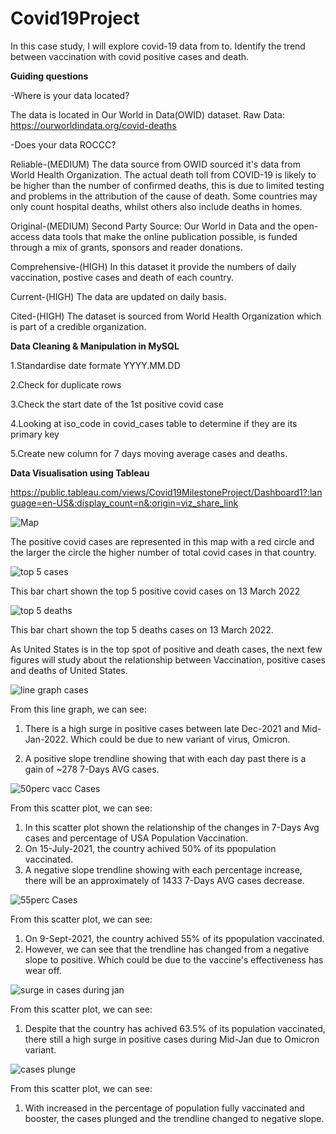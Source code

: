 # Covid19Project
In this case study, I will explore covid-19 data from to. Identify the trend between 
vaccination with covid positive cases and death.

**Guiding questions**

-Where is your data located?

The data is located in Our World in Data(OWID) dataset.
Raw Data: https://ourworldindata.org/covid-deaths

-Does your data ROCCC?

Reliable-(MEDIUM) The data source from OWID sourced it's data from World Health Organization.
          The actual death toll from COVID-19 is likely to be higher than the number of confirmed deaths,
					this is due to limited testing and problems in the attribution of the cause of death. Some countries
					may only count hospital deaths, whilst others also include deaths in homes. 

Original-(MEDIUM) Second Party Source: Our World in Data and the open-access data tools that make the online publication possible, 
is funded through a mix of grants, sponsors and reader donations.

Comprehensive-(HIGH) In this dataset it provide the numbers of daily vaccination, postive cases and death of each country.

Current-(HIGH) The data are updated on daily basis.

Cited-(HIGH) The dataset is sourced from World Health Organization which is part of a credible organization.

**Data Cleaning & Manipulation in MySQL**

1.Standardise date formate YYYY.MM.DD

2.Check for duplicate rows

3.Check the start date of the 1st positive covid case

4.Looking at iso_code in covid_cases table to determine if they are its primary key

5.Create new column for 7 days moving average cases and deaths.

**Data Visualisation using Tableau**

https://public.tableau.com/views/Covid19MilestoneProject/Dashboard1?:language=en-US&:display_count=n&:origin=viz_share_link

![Map](https://user-images.githubusercontent.com/100673174/166651469-55b69895-2a69-4b40-b610-3851dfd0498e.PNG)

The positive covid cases are represented in this map with a red circle and the larger the circle the higher number of total covid cases in that country.

![top 5 cases](https://user-images.githubusercontent.com/100673174/166873964-796931f8-146a-4406-95d1-543b133cb9f3.PNG)

This bar chart shown the top 5 positive covid cases on 13 March 2022

![top 5 deaths](https://user-images.githubusercontent.com/100673174/166874059-1678883a-49e6-405e-bb24-bd04e077f838.PNG)

This bar chart shown the top 5 deaths cases on 13 March 2022.

As United States is in the top spot of positive and death cases, the next few figures will study about the relationship
between Vaccination, positive cases and deaths of United States.


![line graph cases](https://user-images.githubusercontent.com/100673174/166878754-f481f398-c9f1-4f3b-8827-e3df3de99f6a.PNG)

From this line graph, we can see:

1. There is a high surge in positive cases between late Dec-2021 and Mid-Jan-2022. Which could be due to new variant of virus, Omicron.

2. A positive slope trendline showing that with each day past there is a gain of ~278 7-Days AVG cases.

![50perc vacc Cases](https://user-images.githubusercontent.com/100673174/166880610-ab374366-2e70-4350-af5e-a5be6a2a5175.png)

From this scatter plot, we can see:

1. In this scatter plot shown the relationship of the changes in 7-Days Avg cases and percentage of USA Population Vaccination.
2. On 15-July-2021, the country achived 50% of its ppopulation vaccinated.
3. A negative slope trendline showing with each percentage increase, there will be an approximately of 1433 7-Days AVG cases decrease.

![55perc Cases](https://user-images.githubusercontent.com/100673174/166889286-75337684-2b3f-4ab8-9c10-c3a221f0f4a1.png)

From this scatter plot, we can see:

1. On 9-Sept-2021, the country achived 55% of its ppopulation vaccinated.
2. However, we can see that the trendline has changed from a negative slope to positive. Which could be due to the vaccine's effectiveness has wear off.

![surge in cases during jan](https://user-images.githubusercontent.com/100673174/166891252-2cbc5294-f5cc-4160-999b-c7c4039c410c.png)

From this scatter plot, we can see:

1. Despite that the country has achived 63.5% of its population vaccinated, there still a high surge in positive cases during Mid-Jan due to Omicron variant.

![cases plunge](https://user-images.githubusercontent.com/100673174/166892257-83071872-7eac-4c55-92e7-dba9525497fd.png)

From this scatter plot, we can see:

1. With increased in the percentage of population fully vaccinated and booster, the cases plunged and the trendline changed to negative slope.
